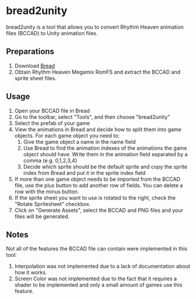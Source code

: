 # bread2unity

bread2unity is a tool that allows you to convert Rhythm Heaven animation files (BCCAD) to Unity animation files.

## Preparations

1. Download [Bread](https://github.com/rhmodding/bread)
2. Obtain Rhythm Heaven Megamix RomFS and extract the BCCAD and sprite sheet files. 


## Usage

1. Open your BCCAD file in Bread
2. Go to the toolbar, select "Tools", and then choose "bread2unity"
3. Select the prefab of your game
4. View the animations in Bread and decide how to split them into game objects. For each game object you need to:
   1. Give the game object a name in the name field
   2. Use Bread to find the animation indexes of the animations the game object should have. Write them in the animation field separated by a comma (e.g. 0,1,2,3,4)
   3. Decide which sprite should be the default sprite and copy the sprite index from Bread and put it in the sprite index field
5. If more than one game object needs to be imported from the BCCAD file, use the plus button to add another row of fields. You can delete a row with the minus button.
6. If the sprite sheet you want to use is rotated to the right, check the "Rotate Spritesheet" checkbox.
7. Click on "Generate Assets", select the BCCAD and PNG files and your files will be generated.

## Notes

Not all of the features the BCCAD file can contain were implemented in this tool:
1. Interpolation was not implemented due to a lack of documentation about how it works.
2. Screen Color was not implemented due to the fact that it requires a shader to be implemented and only a small amount of games use this feature.